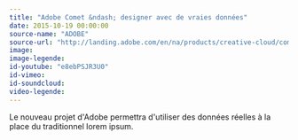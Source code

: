 ```yaml
---
title: "Adobe Comet &ndash; designer avec de vraies données"
date: 2015-10-19 00:00:00
source-name: "ADOBE"
source-url: "http://landing.adobe.com/en/na/products/creative-cloud/comet/229818-notifyme.html?ref=MagazineDuWebdesign"
image:
image-legende:
id-youtube: "e8ebPSJR3U0"
id-vimeo:
id-soundcloud:
video-legende:
---
```

Le nouveau projet d'Adobe permettra d'utiliser des données réelles à la place du traditionnel lorem ipsum.
